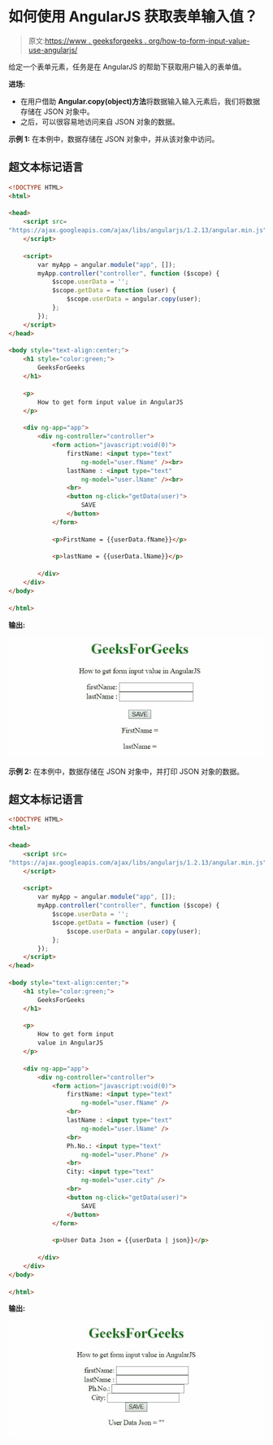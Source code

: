 # 如何使用 AngularJS 获取表单输入值？

> 原文:[https://www . geeksforgeeks . org/how-to-form-input-value-use-angularjs/](https://www.geeksforgeeks.org/how-to-get-form-input-value-using-angularjs/)

给定一个表单元素，任务是在 AngularJS 的帮助下获取用户输入的表单值。

**进场:**

*   在用户借助 **Angular.copy(object)方法**将数据输入输入元素后，我们将数据存储在 JSON 对象中。
*   之后，可以很容易地访问来自 JSON 对象的数据。

**示例 1:** 在本例中，数据存储在 JSON 对象中，并从该对象中访问。

## 超文本标记语言

```html
<!DOCTYPE HTML>
<html>

<head>
    <script src=
"https://ajax.googleapis.com/ajax/libs/angularjs/1.2.13/angular.min.js">
    </script>

    <script>
        var myApp = angular.module("app", []);
        myApp.controller("controller", function ($scope) {
            $scope.userData = '';
            $scope.getData = function (user) {
                $scope.userData = angular.copy(user);
            };
        });
    </script>
</head>

<body style="text-align:center;">
    <h1 style="color:green;">
        GeeksForGeeks
    </h1>

    <p>
        How to get form input value in AngularJS
    </p>

    <div ng-app="app">
        <div ng-controller="controller">
            <form action="javascript:void(0)">
                firstName: <input type="text" 
                    ng-model="user.fName" /><br>
                lastName : <input type="text" 
                    ng-model="user.lName" /><br>
                <br>
                <button ng-click="getData(user)">
                    SAVE
                </button>
            </form>

            <p>FirstName = {{userData.fName}}</p>

            <p>lastName = {{userData.lName}}</p>

        </div>
    </div>
</body>

</html>
```

**输出:**

![](img/616c39ee0cc45c2039002ebfe72ff58a.png)

**示例 2:** 在本例中，数据存储在 JSON 对象中，并打印 JSON 对象的数据。

## 超文本标记语言

```html
<!DOCTYPE HTML>
<html>

<head>
    <script src=
"https://ajax.googleapis.com/ajax/libs/angularjs/1.2.13/angular.min.js">
    </script>

    <script>
        var myApp = angular.module("app", []);
        myApp.controller("controller", function ($scope) {
            $scope.userData = '';
            $scope.getData = function (user) {
                $scope.userData = angular.copy(user);
            };
        });
    </script>
</head>

<body style="text-align:center;">
    <h1 style="color:green;">
        GeeksForGeeks
    </h1>

    <p>
        How to get form input 
        value in AngularJS
    </p>

    <div ng-app="app">
        <div ng-controller="controller">
            <form action="javascript:void(0)">
                firstName: <input type="text" 
                    ng-model="user.fName" />
                <br>
                lastName : <input type="text" 
                    ng-model="user.lName" />
                <br>
                Ph.No.: <input type="text" 
                    ng-model="user.Phone" />
                <br>
                City: <input type="text" 
                    ng-model="user.city" />
                <br>
                <button ng-click="getData(user)">
                    SAVE
                </button>
            </form>

            <p>User Data Json = {{userData | json}}</p>

        </div>
    </div>
</body>

</html>
```

**输出:**

![](img/5f0955fb879835cbdca52294569a2c97.png)